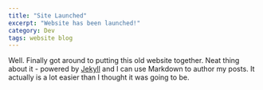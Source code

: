 ```yaml
---
title: "Site Launched"
excerpt: "Website has been launched!"
category: Dev
tags: website blog
---
```


Well. Finally got around to putting this old website together. Neat thing about it - powered by [Jekyll](http://jekyllrb.com) and I can use Markdown to author my posts. It actually is a lot easier than I thought it was going to be.

